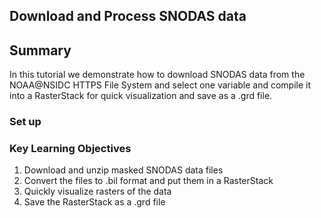 ## Download and Process SNODAS data 

## Summary

In this tutorial we demonstrate how to download SNODAS data from the NOAA@NSIDC HTTPS File System and select one variable and compile it into a RasterStack for quick visualization and save as a .grd file. 

### Set up

### Key Learning Objectives 
1. Download and unzip masked SNODAS data files
2. Convert the files to .bil format and put them in a RasterStack
3. Quickly visualize rasters of the data 
4. Save the RasterStack as a .grd file 
